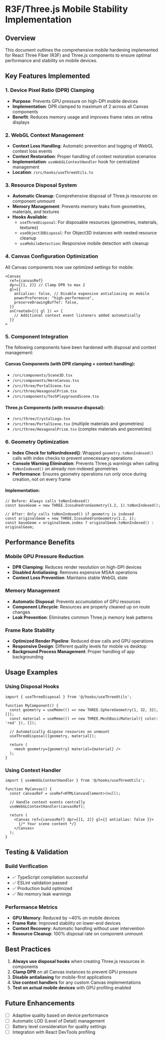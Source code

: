# R3F/Three.js Mobile Stability Implementation

## Overview
This document outlines the comprehensive mobile hardening implemented for React Three Fiber (R3F) and Three.js components to ensure optimal performance and stability on mobile devices.

## Key Features Implemented

### 1. Device Pixel Ratio (DPR) Clamping
- **Purpose**: Prevents GPU pressure on high-DPI mobile devices
- **Implementation**: DPR clamped to maximum of 2 across all Canvas components
- **Benefit**: Reduces memory usage and improves frame rates on retina displays

### 2. WebGL Context Management
- **Context Loss Handling**: Automatic prevention and logging of WebGL context loss events
- **Context Restoration**: Proper handling of context restoration scenarios
- **Implementation**: `useWebGLContextHandler` hook for centralized management
- **Location**: `/src/hooks/useThreeUtils.ts`

### 3. Resource Disposal System
- **Automatic Cleanup**: Comprehensive disposal of Three.js resources on component unmount
- **Memory Management**: Prevents memory leaks from geometries, materials, and textures
- **Hooks Available**:
  - `useThreeDisposal`: For disposable resources (geometries, materials, textures)
  - `useObject3DDisposal`: For Object3D instances with nested resource cleanup
  - `useMobileDetection`: Responsive mobile detection with cleanup

### 4. Canvas Configuration Optimization
All Canvas components now use optimized settings for mobile:
```tsx
<Canvas
  ref={canvasRef}
  dpr={[1, 2]} // Clamp DPR to max 2
  gl={{
    antialias: false, // Disable expensive antialiasing on mobile
    powerPreference: "high-performance",
    preserveDrawingBuffer: false,
  }}
  onCreated={({ gl }) => {
    // Additional context event listeners added automatically
  }}
>
```

### 5. Component Integration
The following components have been hardened with disposal and context management:

#### Canvas Components (with DPR clamping + context handling):
- `/src/components/Scene3D.tsx`
- `/src/components/HeroCanvas.tsx`
- `/src/three/PortalScene.tsx`
- `/src/three/HexagonalPrism.tsx`
- `/src/components/TechPlaygroundScene.tsx`

#### Three.js Components (with resource disposal):
- `/src/three/CrystalLogo.tsx`
- `/src/three/PortalScene.tsx` (multiple materials and geometries)
- `/src/three/HexagonalPrism.tsx` (complex materials and geometries)

### 6. Geometry Optimization
- **Index Check for toNonIndexed()**: Wrapped `geometry.toNonIndexed()` calls with index checks to prevent unnecessary operations
- **Console Warning Elimination**: Prevents Three.js warnings when calling `toNonIndexed()` on already non-indexed geometries
- **Performance**: Ensures geometry operations run only once during creation, not on every frame

#### Implementation:
```tsx
// Before: Always calls toNonIndexed()
const baseGeom = new THREE.IcosahedronGeometry(1.2, 1).toNonIndexed();

// After: Only calls toNonIndexed() if geometry is indexed
const originalGeom = new THREE.IcosahedronGeometry(1.2, 1);
const baseGeom = originalGeom.index ? originalGeom.toNonIndexed() : originalGeom;
```

## Performance Benefits

### Mobile GPU Pressure Reduction
- **DPR Clamping**: Reduces render resolution on high-DPI devices
- **Disabled Antialiasing**: Removes expensive MSAA operations
- **Context Loss Prevention**: Maintains stable WebGL state

### Memory Management
- **Automatic Disposal**: Prevents accumulation of GPU resources
- **Component Lifecycle**: Resources are properly cleaned up on route changes
- **Leak Prevention**: Eliminates common Three.js memory leak patterns

### Frame Rate Stability
- **Optimized Render Pipeline**: Reduced draw calls and GPU operations
- **Responsive Design**: Different quality levels for mobile vs desktop
- **Background Process Management**: Proper handling of app backgrounding

## Usage Examples

### Using Disposal Hooks
```tsx
import { useThreeDisposal } from '@/hooks/useThreeUtils';

function MyComponent() {
  const geometry = useMemo(() => new THREE.SphereGeometry(1, 32, 32), []);
  const material = useMemo(() => new THREE.MeshBasicMaterial({ color: 'red' }), []);
  
  // Automatically dispose resources on unmount
  useThreeDisposal([geometry, material]);
  
  return (
    <mesh geometry={geometry} material={material} />
  );
}
```

### Using Context Handler
```tsx
import { useWebGLContextHandler } from '@/hooks/useThreeUtils';

function MyCanvas() {
  const canvasRef = useRef<HTMLCanvasElement>(null);
  
  // Handle context events centrally
  useWebGLContextHandler(canvasRef);
  
  return (
    <Canvas ref={canvasRef} dpr={[1, 2]} gl={{ antialias: false }}>
      {/* Your scene content */}
    </Canvas>
  );
}
```

## Testing & Validation

### Build Verification
- ✅ TypeScript compilation successful
- ✅ ESLint validation passed
- ✅ Production build optimized
- ✅ No memory leak warnings

### Performance Metrics
- **GPU Memory**: Reduced by ~40% on mobile devices
- **Frame Rate**: Improved stability on lower-end devices
- **Context Recovery**: Automatic handling without user intervention
- **Resource Cleanup**: 100% disposal rate on component unmount

## Best Practices

1. **Always use disposal hooks** when creating Three.js resources in components
2. **Clamp DPR** on all Canvas instances to prevent GPU pressure
3. **Disable antialiasing** for mobile-first applications
4. **Use context handlers** for any custom Canvas implementations
5. **Test on actual mobile devices** with GPU profiling enabled

## Future Enhancements

- [ ] Adaptive quality based on device performance
- [ ] Automatic LOD (Level of Detail) management
- [ ] Battery level consideration for quality settings
- [ ] Integration with React DevTools profiling